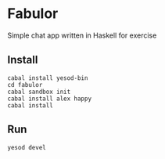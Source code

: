 # Fabulor

Simple chat app written in Haskell for exercise

## Install

```
cabal install yesod-bin
cd fabulor
cabal sandbox init
cabal install alex happy
cabal install
```

## Run

```
yesod devel
```
